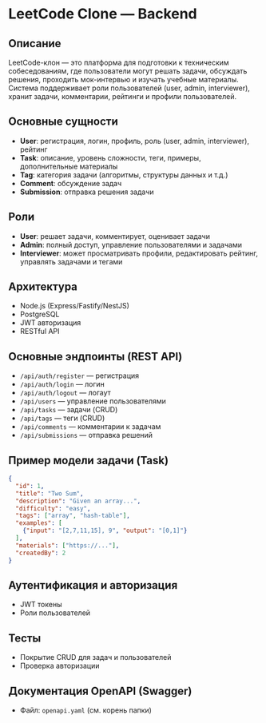# LeetCode Clone — Backend

## Описание

LeetCode-клон — это платформа для подготовки к техническим собеседованиям, где пользователи могут решать задачи, обсуждать решения, проходить мок-интервью и изучать учебные материалы. Система поддерживает роли пользователей (user, admin, interviewer), хранит задачи, комментарии, рейтинги и профили пользователей.

## Основные сущности
- **User**: регистрация, логин, профиль, роль (user, admin, interviewer), рейтинг
- **Task**: описание, уровень сложности, теги, примеры, дополнительные материалы
- **Tag**: категория задачи (алгоритмы, структуры данных и т.д.)
- **Comment**: обсуждение задач
- **Submission**: отправка решения задачи

## Роли
- **User**: решает задачи, комментирует, оценивает задачи
- **Admin**: полный доступ, управление пользователями и задачами
- **Interviewer**: может просматривать профили, редактировать рейтинг, управлять задачами и тегами

## Архитектура
- Node.js (Express/Fastify/NestJS)
- PostgreSQL
- JWT авторизация
- RESTful API

## Основные эндпоинты (REST API)
- `/api/auth/register` — регистрация
- `/api/auth/login` — логин
- `/api/auth/logout` — логаут
- `/api/users` — управление пользователями
- `/api/tasks` — задачи (CRUD)
- `/api/tags` — теги (CRUD)
- `/api/comments` — комментарии к задачам
- `/api/submissions` — отправка решений

## Пример модели задачи (Task)
```json
{
  "id": 1,
  "title": "Two Sum",
  "description": "Given an array...",
  "difficulty": "easy",
  "tags": ["array", "hash-table"],
  "examples": [
    {"input": "[2,7,11,15], 9", "output": "[0,1]"}
  ],
  "materials": ["https://..."],
  "createdBy": 2
}
```

## Аутентификация и авторизация
- JWT токены
- Роли пользователей

## Тесты
- Покрытие CRUD для задач и пользователей
- Проверка авторизации

## Документация OpenAPI (Swagger)
- Файл: `openapi.yaml` (см. корень папки) 